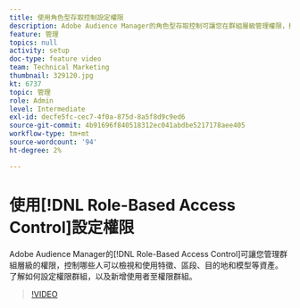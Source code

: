 ```yaml
---
title: 使用角色型存取控制設定權限
description: Adobe Audience Manager的角色型存取控制可讓您在群組層級管理權限，控制哪些人可以檢視和使用特徵、區段、目的地和模型等資產。 了解如何設定權限群組，以及新增使用者至權限群組。
feature: 管理
topics: null
activity: setup
doc-type: feature video
team: Technical Marketing
thumbnail: 329120.jpg
kt: 6737
topic: 管理
role: Admin
level: Intermediate
exl-id: decfe5fc-cec7-4f0a-875d-8a5f8d9c9ed6
source-git-commit: 4b91696f840518312ec041abdbe5217178aee405
workflow-type: tm+mt
source-wordcount: '94'
ht-degree: 2%

---
```


# 使用[!DNL Role-Based Access Control]設定權限

Adobe Audience Manager的[!DNL Role-Based Access Control]可讓您管理群組層級的權限，控制哪些人可以檢視和使用特徵、區段、目的地和模型等資產。 了解如何設定權限群組，以及新增使用者至權限群組。

>[!VIDEO](https://video.tv.adobe.com/v/329120/?quality=12&learn=on)
